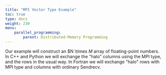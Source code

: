 ```yaml
---
title: "MPI Vector Type Example"
toc: true
type: docs
weight: 230
menu:
    parallel_programming:
        parent: Distributed-Memory Programming
---
```


Our example will construct an $N \times $M$ array of floating-point numbers.  In C++ and Python we will exchange the "halo" columns using the MPI type, and the rows in the usual way.  In Fortran we will exchange "halo" rows with MPI type and columns with ordinary Sendrecv.
